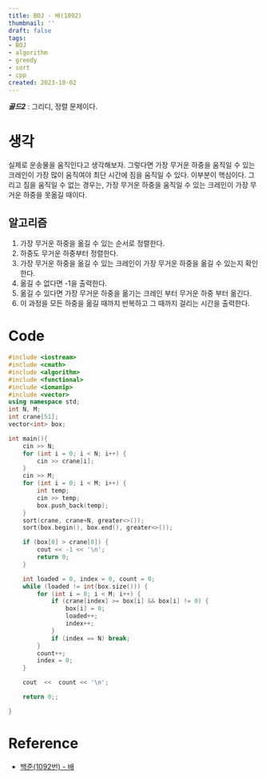 ```yaml
---
title: BOJ - 배(1092)
thumbnail: ''
draft: false
tags:
- BOJ
- algorithm
- greedy
- sort
- cpp
created: 2023-10-02
---
```


***골드2*** : 그리디, 정렬 문제이다.

# 생각

실제로 운송물을 움직인다고 생각해보자. 그렇다면 가장 무거운 하중을 움직일 수 있는 크레인이 가장 많이 움직여야 최단 시간에 짐을 움직일 수 있다. 이부분이 핵심이다. 그리고 짐을 움직일 수 없는 경우는, 가장 무거운 하중을 움직일 수 있는 크레인이 가장 무거운 하중을 못옮길 때이다.

## 알고리즘

1. 가장 무거운 하중을 옮길 수 있는 순서로 정렬한다.
1. 하중도 무거운 하중부터 정렬한다.
1. 가장 무거운 하중을 옮길 수 있는 크레인이 가장 무거운 하중을 옮길 수 있는지 확인한다.
1. 옮길 수 없다면 -1을 출력한다.
1. 옮길 수 있다면 가장 무거운 하중을 옮기는 크레인 부터 무거운 하중 부터 옮긴다.
1. 이 과정을 모든 하중을 옮길 때까지 반복하고 그 때까지 걸리는 시간을 출력한다.

# Code

````c++
#include <iostream>
#include <cmath>
#include <algorithm>
#include <functional>
#include <iomanip>
#include <vector>
using namespace std;
int N, M;
int crane[51];
vector<int> box;

int main(){
    cin >> N;
    for (int i = 0; i < N; i++) {
        cin >> crane[i];
    }
    cin >> M;
    for (int i = 0; i < M; i++) {
        int temp;
        cin >> temp;
        box.push_back(temp);
    }
    sort(crane, crane+N, greater<>());
    sort(box.begin(), box.end(), greater<>());

    if (box[0] > crane[0]) {
        cout << -1 << '\n';
        return 0;
    }

    int loaded = 0, index = 0, count = 0;
    while (loaded != int(box.size())) {
        for (int i = 0; i < M; i++) {
            if (crane[index] >= box[i] && box[i] != 0) {
                box[i] = 0;
                loaded++;
                index++;
            }
            if (index == N) break;
        }
        count++;
        index = 0;
    }

    cout  <<  count << '\n';

    return 0;;

}

````

# Reference

* [백준(1092번) - 배](https://www.acmicpc.net/problem/1092)
